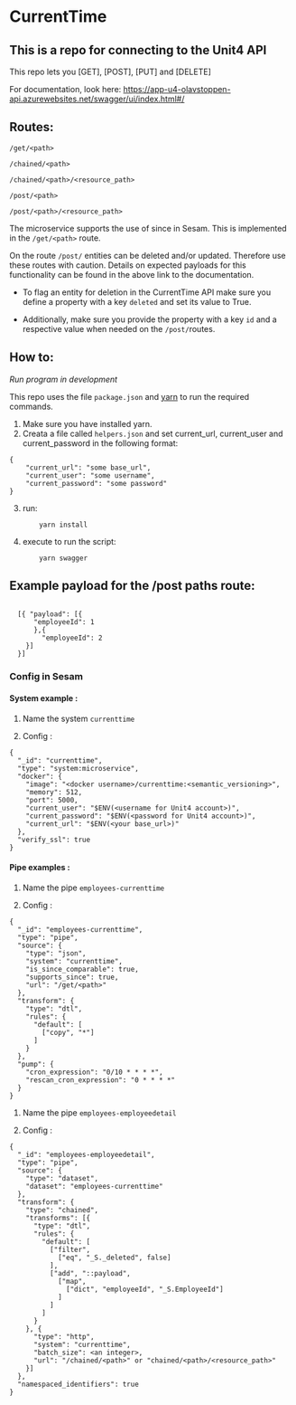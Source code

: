 # CurrentTime

## This is a repo for connecting to the Unit4 API
This repo lets you [GET], [POST], [PUT] and [DELETE]

For documentation, look here:
https://app-u4-olavstoppen-api.azurewebsites.net/swagger/ui/index.html#/

## Routes:

```/get/<path>```

```/chained/<path>```

```/chained/<path>/<resource_path>```

```/post/<path>```

```/post/<path>/<resource_path>```

The microservice supports the use of since in Sesam. This is implemented in the ```/get/<path>``` route.

On the route ```/post/``` entities can be deleted and/or updated. Therefore use these routes with caution. Details on expected payloads for this functionality can be found in the above link to the documentation.

- To flag an entity for deletion in the CurrentTime API make sure you define a property with a key ```deleted``` and set its value to True.

- Additionally, make sure you provide the property with a key ```id``` and a respective value when needed on the ```/post/```routes.

## How to:

*Run program in development*

This repo uses the file ```package.json``` and [yarn](https://yarnpkg.com/lang/en/) to run the required commands.

1. Make sure you have installed yarn.
2. Creata a file called ```helpers.json``` and set current_url, current_user and current_password in the following format:
```
{
    "current_url": "some base_url",
    "current_user": "some username",
    "current_password": "some password"
}
```
3. run:
    ```
        yarn install
    ```
4. execute to run the script:
    ```
        yarn swagger
    ```

## Example payload for the /post paths route:

```

  [{ "payload": [{
      "employeeId": 1
      },{
        "employeeId": 2
    }]
  }]

```

### Config in Sesam

#### System example :

1. Name the system ```currenttime```

2. Config :

```
{
  "_id": "currenttime",
  "type": "system:microservice",
  "docker": {
    "image": "<docker username>/currenttime:<semantic_versioning>",
    "memory": 512,
    "port": 5000,
    "current_user": "$ENV(<username for Unit4 account>)",
    "current_password": "$ENV(<password for Unit4 account>)",
    "current_url": "$ENV(<your base_url>)"
  },
  "verify_ssl": true
}
```

#### Pipe examples :

1. Name the pipe ```employees-currenttime```

2. Config :

```
{
  "_id": "employees-currenttime",
  "type": "pipe",
  "source": {
    "type": "json",
    "system": "currenttime",
    "is_since_comparable": true,
    "supports_since": true,
    "url": "/get/<path>"
  },
  "transform": {
    "type": "dtl",
    "rules": {
      "default": [
        ["copy", "*"]
      ]
    }
  },
  "pump": {
    "cron_expression": "0/10 * * * *",
    "rescan_cron_expression": "0 * * * *"
  }
}
```

1. Name the pipe ```employees-employeedetail```

2. Config :

```
{
  "_id": "employees-employeedetail",
  "type": "pipe",
  "source": {
    "type": "dataset",
    "dataset": "employees-currenttime"
  },
  "transform": {
    "type": "chained",
    "transforms": [{
      "type": "dtl",
      "rules": {
        "default": [
          ["filter",
            ["eq", "_S._deleted", false]
          ],
          ["add", "::payload",
            ["map",
              ["dict", "employeeId", "_S.EmployeeId"]
            ]
          ]
        ]
      }
    }, {
      "type": "http",
      "system": "currenttime",
      "batch_size": <an integer>,
      "url": "/chained/<path>" or "chained/<path>/<resource_path>"
    }]
  },
  "namespaced_identifiers": true
}
```